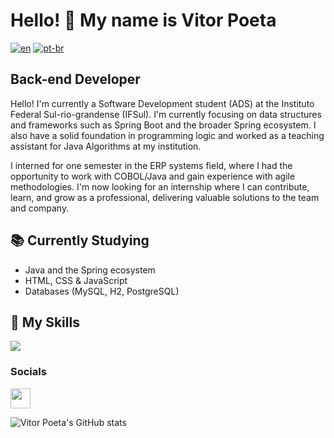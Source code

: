 # Hello! 👋 My name is Vitor Poeta  
[![en](https://img.shields.io/badge/lang-en-red.svg)](https://github.com/vitorpoeta/README.en.md)  [![pt-br](https://img.shields.io/badge/lang-pt--br-green.svg)](https://github.com/vitorpoeta/README.md)

## Back-end Developer

Hello! I'm currently a Software Development student (ADS) at the Instituto Federal Sul-rio-grandense (IFSul). I'm currently focusing on data structures and frameworks such as Spring Boot and the broader Spring ecosystem. I also have a solid foundation in programming logic and worked as a teaching assistant for Java Algorithms at my institution.  

I interned for one semester in the ERP systems field, where I had the opportunity to work with COBOL/Java and gain experience with agile methodologies. I'm now looking for an internship where I can contribute, learn, and grow as a professional, delivering valuable solutions to the team and company.

## 📚 Currently Studying

- Java and the Spring ecosystem  
- HTML, CSS & JavaScript  
- Databases (MySQL, H2, PostgreSQL)  

## 🚀 My Skills

<!-- Technologies supported by skillicons.dev -->
<img src="https://skillicons.dev/icons?i=java,spring,js,html,css,mysql,postgres,git" />

### Socials

<a href="https://www.linkedin.com/in/vitor-poeta-915b93231/" target="_blank" rel="noreferrer"> <picture> <source media="(prefers-color-scheme: dark)" srcset="https://raw.githubusercontent.com/danielcranney/readme-generator/main/public/icons/socials/linkedin-dark.svg" /> <source media="(prefers-color-scheme: light)" srcset="https://raw.githubusercontent.com/danielcranney/readme-generator/main/public/icons/socials/linkedin.svg" /> <img src="https://raw.githubusercontent.com/danielcranney/readme-generator/main/public/icons/socials/linkedin.svg" width="32" height="32" /> </picture> </a></p>

![Vitor Poeta's GitHub stats](https://github-readme-stats.vercel.app/api/top-langs?username=vitorpoeta&theme=dark&show_icons=true)
